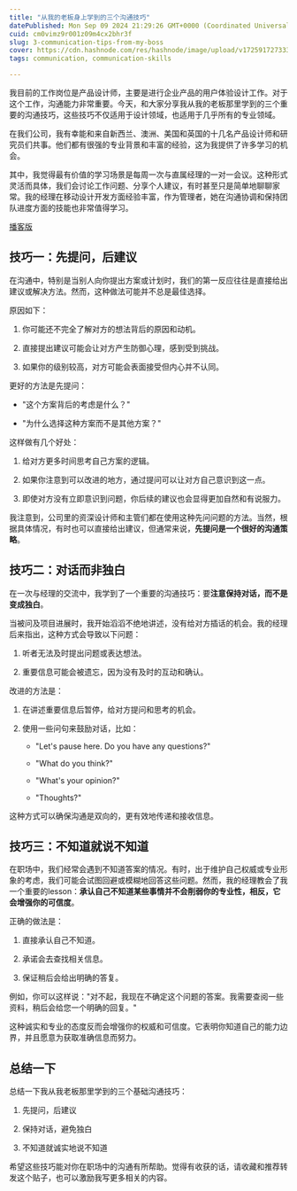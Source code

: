 ```yaml
---
title: "从我的老板身上学到的三个沟通技巧"
datePublished: Mon Sep 09 2024 21:29:26 GMT+0000 (Coordinated Universal Time)
cuid: cm0vimz9r001z09m4cx2bhr3f
slug: 3-communication-tips-from-my-boss
cover: https://cdn.hashnode.com/res/hashnode/image/upload/v1725917273334/b0bf2e6c-f63b-45e1-8d89-2b8b5560027f.png
tags: communication, communication-skills

---
```


我目前的工作岗位是产品设计师，主要是进行企业产品的用户体验设计工作。对于这个工作，沟通能力非常重要。今天，和大家分享我从我的老板那里学到的三个重要的沟通技巧，这些技巧不仅适用于设计领域，也适用于几乎所有的专业领域。

在我们公司，我有幸能和来自新西兰、澳洲、美国和英国的十几名产品设计师和研究员们共事。他们都有很强的专业背景和丰富的经验，这为我提供了许多学习的机会。

其中，我觉得最有价值的学习场景是每周一次与直属经理的一对一会议。这种形式灵活而具体，我们会讨论工作问题、分享个人建议，有时甚至只是简单地聊聊家常。我的经理在移动设计开发方面经验丰富，作为管理者，她在沟通协调和保持团队进度方面的技能也非常值得学习。

[播客版](https://open.spotify.com/episode/0rd8NKc33nqc2wLeXu5Bc3?si=oYeAJjaVS2Otj5q-uFwnDw)

## **技巧一：先提问，后建议**

在沟通中，特别是当别人向你提出方案或计划时，我们的第一反应往往是直接给出建议或解决方法。然而，这种做法可能并不总是最佳选择。

原因如下：

1. 你可能还不完全了解对方的想法背后的原因和动机。
    
2. 直接提出建议可能会让对方产生防御心理，感到受到挑战。
    
3. 如果你的级别较高，对方可能会表面接受但内心并不认同。
    

更好的方法是先提问：

* "这个方案背后的考虑是什么？"
    
* "为什么选择这种方案而不是其他方案？"
    

这样做有几个好处：

1. 给对方更多时间思考自己方案的逻辑。
    
2. 如果你注意到可以改进的地方，通过提问可以让对方自己意识到这一点。
    
3. 即使对方没有立即意识到问题，你后续的建议也会显得更加自然和有说服力。
    

我注意到，公司里的资深设计师和主管们都在使用这种先问问题的方法。当然，根据具体情况，有时也可以直接给出建议，但通常来说，**先提问是一个很好的沟通策略**。

## **技巧二：对话而非独白**

在一次与经理的交流中，我学到了一个重要的沟通技巧：要**注意保持对话，而不是变成独白**。

当被问及项目进展时，我开始滔滔不绝地讲述，没有给对方插话的机会。我的经理后来指出，这种方式会导致以下问题：

1. 听者无法及时提出问题或表达想法。
    
2. 重要信息可能会被遗忘，因为没有及时的互动和确认。
    

改进的方法是：

1. 在讲述重要信息后暂停，给对方提问和思考的机会。
    
2. 使用一些问句来鼓励对话，比如：
    
    * "Let's pause here. Do you have any questions?"
        
    * "What do you think?"
        
    * "What's your opinion?"
        
    * "Thoughts?"
        

这种方式可以确保沟通是双向的，更有效地传递和接收信息。

## **技巧三：不知道就说不知道**

在职场中，我们经常会遇到不知道答案的情况。有时，出于维护自己权威或专业形象的考虑，我们可能会试图回避或模糊地回答这些问题。然而，我的经理教会了我一个重要的lesson：**承认自己不知道某些事情并不会削弱你的专业性，相反，它会增强你的可信度**。

正确的做法是：

1. 直接承认自己不知道。
    
2. 承诺会去查找相关信息。
    
3. 保证稍后会给出明确的答复。
    

例如，你可以这样说："对不起，我现在不确定这个问题的答案。我需要查阅一些资料，稍后会给您一个明确的回复。"

这种诚实和专业的态度反而会增强你的权威和可信度。它表明你知道自己的能力边界，并且愿意为获取准确信息而努力。

## **总结一下**

总结一下我从我老板那里学到的三个基础沟通技巧：

1. 先提问，后建议
    
2. 保持对话，避免独白
    
3. 不知道就诚实地说不知道
    

希望这些技巧能对你在职场中的沟通有所帮助。觉得有收获的话，请收藏和推荐转发这个贴子，也可以激励我写更多相关的内容。